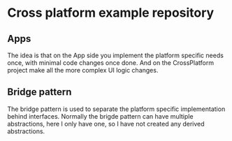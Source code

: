 # Cross platform example repository
## Apps
The idea is that on the App side you implement the platform specific needs once, with minimal code changes once done. And on the CrossPlatform project make all the more complex UI logic changes.
## Bridge pattern
The bridge pattern is used to separate the platform specific implementation behind interfaces. Normally the brigde pattern can have multiple abstractions, here I only have one, 
so I have not created any derived abstractions.
